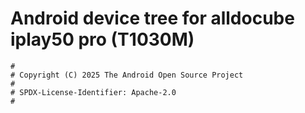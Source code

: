 # Android device tree for alldocube iplay50 pro (T1030M)

```
#
# Copyright (C) 2025 The Android Open Source Project
#
# SPDX-License-Identifier: Apache-2.0
#
```
